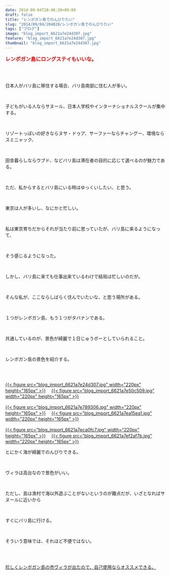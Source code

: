 ```yaml
---
date: 2014-09-04T20:48:28+09:00
draft: false
title: "レンボガン島でのんびりたい"
slug: "2014/09/04/204828/レンボガン島でのんびりたい"
tags: ["ブログ"]
image: "blog_import_6621a7e24d307.jpg"
feature: "blog_import_6621a7e24d307.jpg"
thumbnail: "blog_import_6621a7e24d307.jpg"
---
```

<p><font color="#ff0000" size="3"><strong>レンボガン島にロングステイもいいな。</strong></font></p><br/><br/><p>日本人がバリ島に移住する場合、バリ島南部に住む人が多い。</p><br/><p>子どもがいる人ならサヌール、日本人学校やインターナショナルスクールが集中する。</p><br/><p>リゾートっぽいの好きならヌサ・ドゥア、サーファーならチャングー、環境ならスミニャック、</p><br/><p>田舎暮らしならウブド、などバリ島は滞在者の目的に応じて選べるのが魅力である。</p><br/><p>ただ、私からするとバリ島にいる時はゆっくいしたい、と思う。</p><br/><p>東京は人が多いし、なにかと忙しい。</p><br/><p>私は東京育ちだからそれが当たり前に思っていたが、バリ島に来るようになって、</p><br/><p>そう感じるようになった。</p><br/><p>しかし、バリ島に来ても仕事出来ているわけで結局は忙しいのだが。</p><br/><p>そんな私が、ここならしばらく住んでいたいな、と思う場所がある。</p><br/><p>１つがレンボガン島、もう１つがタバナンである。</p><br/><p>共通しているのが、景色が綺麗で１日じゅうボーとしていられること。</p><br/><p>レンボガン島の景色を紹介する。</p><br/><p><br/><a href="blog_import_6621a7e384bd2.jpg">{{< figure src="blog_import_6621a7e24d307.jpg" width="220px" height="165px" >}}</a> 　<a href="blog_import_6621a7e642f57.jpg">{{< figure src="blog_import_6621a7e50c509.jpg" width="220px" height="165px" >}}</a> <br/><br/><a href="blog_import_6621a7e8c0875.jpg">{{< figure src="blog_import_6621a7e789306.jpg" width="220px" height="165px" >}}</a> 　<a href="blog_import_6621a7eb62549.jpg">{{< figure src="blog_import_6621a7ea15ea1.jpg" width="220px" height="165px" >}}</a> <br/><br/><a href="blog_import_6621a7edd7a9e.jpg">{{< figure src="blog_import_6621a7eca0fc7.jpg" width="220px" height="165px" >}}</a> 　<a href="blog_import_6621a7f05fe55.jpg">{{< figure src="blog_import_6621a7ef2af7b.jpg" width="220px" height="165px" >}}</a> <br/></p><p>とにかく海が綺麗でのんびりできる。</p><br/><p>ヴィラは高台なので景色がいい。</p><br/><p>ただし、島は漁村で海以外遊ぶことがないというのが難点だが、いざとなればサヌールに近いから</p><br/><p>すぐにバリ島に行ける。</p><br/><p>そういう意味では、それほど不便ではない。</p><br/><br/><p><a href="blog-entry-38.html" target="_blank">珍しくレンボガン島の売ヴィラが出たので、自己使用ならオススメできる。</a> <a href="blog-entry-38.html"></a></p><br/><br/><br/><br/><br/><br/><br/><br/><br/>

